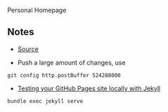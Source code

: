 Personal Homepage

## Notes

- [Source](https://github.com/zcrabbit/zcrabbit.github.io)

- Push a large amount of changes, use

```
git config http.postBuffer 524288000
```

- [Testing your GitHub Pages site locally with Jekyll](https://docs.github.com/en/pages/setting-up-a-github-pages-site-with-jekyll/testing-your-github-pages-site-locally-with-jekyll)
```
bundle exec jekyll serve
```
